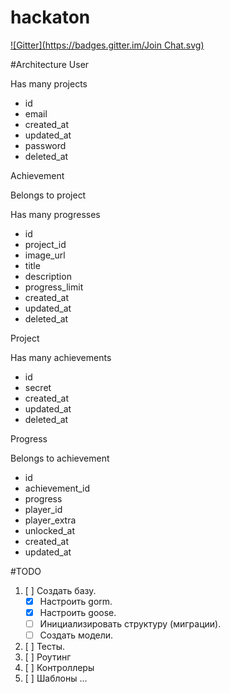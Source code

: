 hackaton
========
[![Gitter](https://badges.gitter.im/Join Chat.svg)](https://gitter.im/advmaker/hackaton?utm_source=badge&utm_medium=badge&utm_campaign=pr-badge&utm_content=badge)

#Architecture
User

  Has many projects

  - id
  - email
  - created_at
  - updated_at
  - password
  - deleted_at

Achievement

  Belongs to project

  Has many progresses

  - id
  - project_id
  - image_url
  - title
  - description
  - progress_limit
  - created_at
  - updated_at
  - deleted_at

Project

  Has many achievements

  - id
  - secret
  - created_at
  - updated_at
  - deleted_at

Progress

  Belongs to achievement

  - id
  - achievement_id
  - progress
  - player_id
  - player_extra
  - unlocked_at
  - created_at
  - updated_at


#TODO
1. [ ] Создать базу.
    - [X] Настроить gorm.
    - [X] Настроить goose.
    - [ ] Инициализировать структуру (миграции).
    - [ ] Создать модели.
2. [ ] Тесты.
3. [ ] Роутинг
4. [ ] Контроллеры
5. [ ] Шаблоны
...
